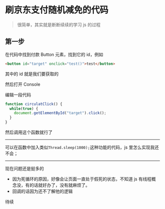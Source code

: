 # 刷京东支付随机减免的代码

> 很简单，其实就是断断续续的学习 js 的过程

## 第一步

在代码中找到付款 Button 元素，找到它的 id，例如

```html
<button id="target" onclick="test()">test</button>
```

其中的 id 就是我们要获取的

然后打开 Console

编辑一段代码

```javascript
function circulatClick() {
  while(true) {
    document.getElementById("target").click();
  }
}
```

然后调用这个函数就行了

---

可以在函数中加入类似`Thread.sleep(1000);`这种功能的代码，js 里怎么实现我还不会；

---

现在问题还是挺多的

* 因为死循环的原因，好像会让页面一直处于假死的状态，不知道 js 有线程概念没，有的话就好办了，没有就麻烦了。
* 回调的话因为还不了解他的逻辑

待续